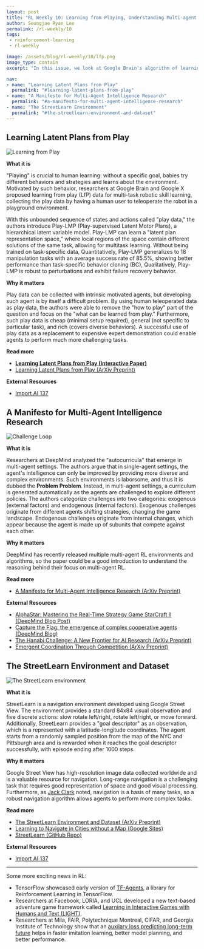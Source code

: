 ```yaml
---
layout: post
title: "RL Weekly 10: Learning from Playing, Understanding Multi-agent Intelligence, and Navigating in Google Street View"
author: Seungjae Ryan Lee
permalink: /rl-weekly/10
tags:
 - reinforcement-learning
 - rl-weekly

image: /assets/blog/rl-weekly/10/lfp.png
image_type: contain
excerpt: "In this issue, we look at Google Brain's algorithm of learning by playing, DeepMind's thoughts on multi-agent intelligence, and DeepMind's new navigation environment using Google Street View data."

nav:
- name: "Learning Latent Plans from Play"
  permalink: "#learning-latent-plans-from-play"
- name: "A Manifesto for Multi-Agent Intelligence Research"
  permalink: "#a-manifesto-for-multi-agent-intelligence-research"
- name: "The StreetLearn Environment"
  permalink: "#the-streetlearn-environment-and-dataset"
---
```




## Learning Latent Plans from Play

<div class="w80" style="margin: 10px auto;">
  <img src="{{ absolute_url }}/assets/blog/rl-weekly/10/lfp.gif" alt="Learning from Play">
</div>

**What it is**

"Playing" is crucial to human learning: without a specific goal, babies try different behaviors and strategies and learns about the environment. Motivated by such behavior, researchers at Google Brain and Google X proposed learning from play (LfP) data for multi-task robotic skill learning, collecting the play data by having a human user to teleoperate the robot in a playground environment.

With this unbounded sequence of states and actions called "play data," the authors introduce Play-LMP (Play-supervised Latent Motor Plans), a hierarchical latent variable model. Play-LMP can learn a "latent plan representation space," where local regions of the space contain different solutions of the same task, allowing for multitask learning. Without being trained on task-specific data, Quantitatively, Play-LMP generalizes to 18 manipulation tasks with an average success rate of 85.5%, showing better performance than task-specific behavior cloning (BC), Qualitatively, Play-LMP is robust to perturbations and exhibit failure recovery behavior.

**Why it matters**

Play data can be collected with intrinsic motivated agents, but developing such agent is by itself a difficult problem. By using human teleoperated data as play data, the authors were able to remove the "how to play" part of the question and focus on the "what can be learned from play." Furthermore, such play data is cheap (minimal setup required), general (not specific to particular task), and rich (covers diverse behaviors). A successful use of play data as a replacement to expensive expert demonstration could enable agents to perform much more challenging tasks.

**Read more**

- [**Learning Latent Plans from Play (Interactive Paper)**](https://learning-from-play.github.io/)
- [Learning Latent Plans from Play (ArXiv Preprint)](https://arxiv.org/abs/1903.01973)

**External Resources**

- [Import AI 137](https://jack-clark.net/2019/03/11/import-ai-137-deepmind-uses-google-streetlearn-to-learn-to-navigate-cities-neurocuts-learns-decent-packet-classification-plus-a-490k-labelled-image-dataset/)


## A Manifesto for Multi-Agent Intelligence Research

<div class="w80" style="margin: 10px auto;">
  <img src="{{ absolute_url }}/assets/blog/rl-weekly/10/multiagent.png" alt="Challenge Loop">
</div>

**What it is**

Researchers at DeepMind analyzed the "autocurricula" that emerge in multi-agent settings. The authors argue that in single-agent settings, the agent's intelligence can only be improved by providing more diverse and complex environments. Such environments is laborsome, and thus it is dubbed the **Problem Problem**. Instead, in multi-agent settings, a curriculum is generated automatically as the agents are challenged to explore different policies. The authors categorize challenges into two categories: exogenous (external factors) and endogenous (internal factors). Exogenous challenges originate from different agents shifting strategies, changing the game landscape. Endogenous challenges originate from internal changes, which appear because the agent is made up of subunits that compete against each other.


**Why it matters**

DeepMind has recently released multiple multi-agent RL environments and algorithms, so the paper could be a good introduction to understand the reasoning behind their focus on multi-agent RL.

**Read more**

- [A Manifesto for Multi-Agent Intelligence Research (ArXiv Preprint)](https://arxiv.org/abs/1903.00742)

**External Resources**

- [AlphaStar: Mastering the Real-Time Strategy Game StarCraft II (DeepMind Blog Post)](https://deepmind.com/blog/alphastar-mastering-real-time-strategy-game-starcraft-ii/)
- [Capture the Flag: the emergence of complex cooperative agents (DeepMind Blog)](https://deepmind.com/blog/capture-the-flag/)
- [The Hanabi Challenge: A New Frontier for AI Research (ArXiv Preprint)](https://arxiv.org/abs/1902.00506)
- [Emergent Coordination Through Competition (ArXiv Preprint)](https://arxiv.org/abs/1902.07151)

## The StreetLearn Environment and Dataset

<div class="w80" style="margin: 10px auto;">
  <img src="{{ absolute_url }}/assets/blog/rl-weekly/10/streetlearn.png" alt="The StreetLearn environment">
</div>

**What it is**

StreetLearn is a navigation environment developed using Google Street View. The environment provides a standard 84x84 visual observation and five discrete actions: slow rotate left/right, rotate left/right, or move forward. Additionally, StreetLearn provides a "goal descriptor" as an observation, which is a represented with a latitude-longitude coordinates. The agent starts from a randomly sampled position from the map of the NYC and Pittsburgh area and is rewarded when it reaches the goal descriptor successfully, with episode ending after 1000 steps.

**Why it matters**

Google Street View has high-resolution image data collected worldwide and is a valuable resource for navigation. Long-range navigation is a challenging task that requires good representation of space and good visual processing. Furthermore, as [Jack Clark](https://jack-clark.net/2019/03/11/import-ai-137-deepmind-uses-google-streetlearn-to-learn-to-navigate-cities-neurocuts-learns-decent-packet-classification-plus-a-490k-labelled-image-dataset/) noted, navigation is a basis of many tasks, so a robust navigation algorithm allows agents to perform more complex tasks.

**Read more**

- [The StreetLearn Environment and Dataset (ArXiv Preprint)](https://arxiv.org/abs/1903.01292)
- [Learning to Navigate in Cities without a Map (Google Sites)](https://sites.google.com/view/streetlearn/)
- [StreetLearn (GitHub Repo)](https://github.com/deepmind/streetlearn)

**External Resources**

- [Import AI 137](https://jack-clark.net/2019/03/11/import-ai-137-deepmind-uses-google-streetlearn-to-learn-to-navigate-cities-neurocuts-learns-decent-packet-classification-plus-a-490k-labelled-image-dataset/)

---

Some more exciting news in RL:

- TensorFlow showcased early version of [TF-Agents](https://github.com/tensorflow/agents), a library for Reinforcement Learning in TensorFlow.
- Researchers at Facebook, LORIA, and UCL developed a new text-based adventure game framework called [Learning in Interactive Games with Humans and Text (LIGHT)](https://arxiv.org/abs/1903.03094).
- Researchers at Mila, FAIR, Polytechnique Montreal, CIFAR, and Georgia Institute of Technology show that an [auxilary loss predicting long-term future](https://arxiv.org/abs/1903.01599) helps in faster imitation learning, better model planning, and better performance.

